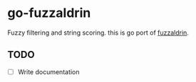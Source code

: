 # go-fuzzaldrin

Fuzzy filtering and string scoring.
this is go port of [fuzzaldrin](https://github.com/atom/fuzzaldrin).

## TODO

- [ ] Write documentation
